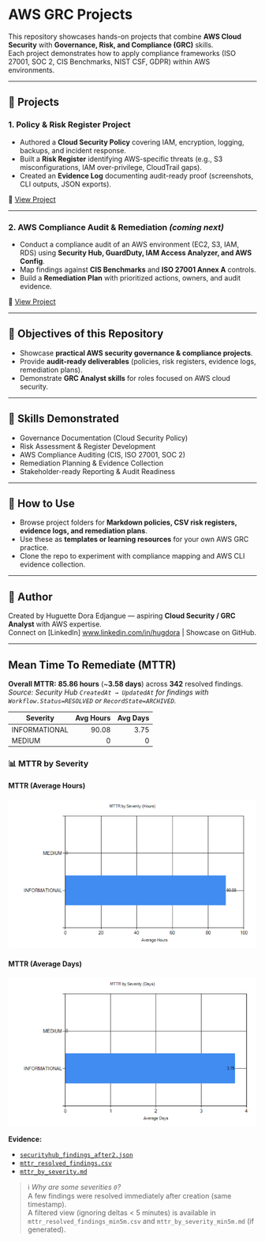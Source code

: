

# AWS GRC Projects

This repository showcases hands-on projects that combine **AWS Cloud Security** with **Governance, Risk, and Compliance (GRC)** skills.  
Each project demonstrates how to apply compliance frameworks (ISO 27001, SOC 2, CIS Benchmarks, NIST CSF, GDPR) within AWS environments.

---

## 📂 Projects

### 1. Policy & Risk Register Project
- Authored a **Cloud Security Policy** covering IAM, encryption, logging, backups, and incident response.  
- Built a **Risk Register** identifying AWS-specific threats (e.g., S3 misconfigurations, IAM over-privilege, CloudTrail gaps).  
- Created an **Evidence Log** documenting audit-ready proof (screenshots, CLI outputs, JSON exports).  

📁 [View Project](./Policy_Risk_Register_Project)  

---

### 2. AWS Compliance Audit & Remediation *(coming next)*
- Conduct a compliance audit of an AWS environment (EC2, S3, IAM, RDS) using **Security Hub, GuardDuty, IAM Access Analyzer, and AWS Config**.  
- Map findings against **CIS Benchmarks** and **ISO 27001 Annex A** controls.  
- Build a **Remediation Plan** with prioritized actions, owners, and audit evidence.  

📁 [View Project](./AWS_Compliance_Audit_Remediation)  

---

## 🎯 Objectives of this Repository
- Showcase **practical AWS security governance & compliance projects**.  
- Provide **audit-ready deliverables** (policies, risk registers, evidence logs, remediation plans).  
- Demonstrate **GRC Analyst skills** for roles focused on AWS cloud security.  

---

## 🧩 Skills Demonstrated
- Governance Documentation (Cloud Security Policy)  
- Risk Assessment & Register Development  
- AWS Compliance Auditing (CIS, ISO 27001, SOC 2)  
- Remediation Planning & Evidence Collection  
- Stakeholder-ready Reporting & Audit Readiness  

---

## 📌 How to Use
- Browse project folders for **Markdown policies, CSV risk registers, evidence logs, and remediation plans**.  
- Use these as **templates or learning resources** for your own AWS GRC practice.  
- Clone the repo to experiment with compliance mapping and AWS CLI evidence collection.  

---

## 👤 Author
Created by Huguette Dora Edjangue — aspiring **Cloud Security / GRC Analyst** with AWS expertise.  
Connect on [LinkedIn] www.linkedin.com/in/hugdora | Showcase on GitHub.  

---

## Mean Time To Remediate (MTTR)

**Overall MTTR:** **85.86 hours** (~**3.58 days**) across **342** resolved findings.  
_Source: Security Hub `CreatedAt → UpdatedAt` for findings with `Workflow.Status=RESOLVED` or `RecordState=ARCHIVED`._

<!-- MTTR_START -->
| Severity | Avg Hours | Avg Days |
|----------|----------:|---------:|
| INFORMATIONAL | 90.08 | 3.75 |
| MEDIUM | 0 | 0 |
<!-- MTTR_END -->

### 📊 MTTR by Severity

#### MTTR (Average Hours)
![MTTR by Severity (Hours)](AWS_Compliance_Audit_Remediation/findings/mttr_by_severity_hours.png)

#### MTTR (Average Days)
![MTTR by Severity (Days)](AWS_Compliance_Audit_Remediation/findings/mttr_by_severity_days.png)


**Evidence:**  
- [`securityhub_findings_after2.json`](AWS_Compliance_Audit_Remediation/findings/securityhub_findings_after2.json)  
- [`mttr_resolved_findings.csv`](AWS_Compliance_Audit_Remediation/findings/mttr_resolved_findings.csv)  
- [`mttr_by_severity.md`](AWS_Compliance_Audit_Remediation/findings/mttr_by_severity.md)


> ℹ️ *Why are some severities `0`?*  
> A few findings were resolved immediately after creation (same timestamp).  
> A filtered view (ignoring deltas < 5 minutes) is available in
> `mttr_resolved_findings_min5m.csv` and `mttr_by_severity_min5m.md` (if generated).
